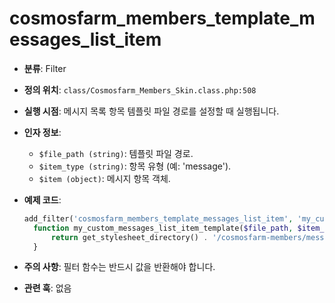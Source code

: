 # cosmosfarm_members_template_messages_list_item

- **분류**: Filter
- **정의 위치**: `class/Cosmosfarm_Members_Skin.class.php:508`
- **실행 시점**: 메시지 목록 항목 템플릿 파일 경로를 설정할 때 실행됩니다.
- **인자 정보**:
  - `$file_path (string)`: 템플릿 파일 경로.
  - `$item_type (string)`: 항목 유형 (예: 'message').
  - `$item (object)`: 메시지 항목 객체.
- **예제 코드**:

  ```php
  add_filter('cosmosfarm_members_template_messages_list_item', 'my_custom_messages_list_item_template', 10, 3);
    function my_custom_messages_list_item_template($file_path, $item_type, $item) {
        return get_stylesheet_directory() . '/cosmosfarm-members/messages-list-item.php';
    }
  ```

- **주의 사항**: 필터 함수는 반드시 값을 반환해야 합니다.
- **관련 훅**: 없음
